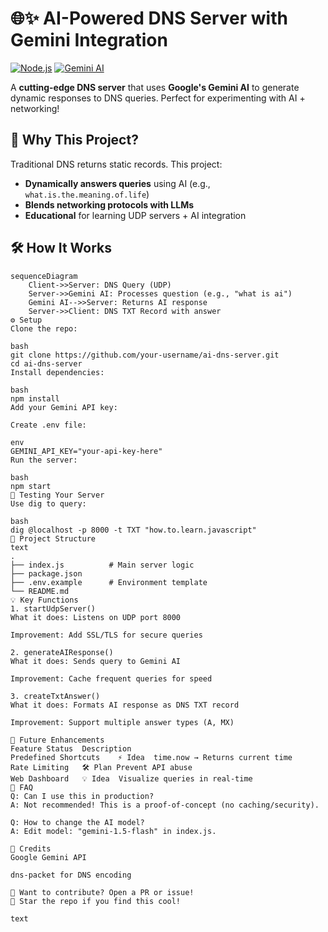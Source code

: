 # 🌐✨ AI-Powered DNS Server with Gemini Integration

[![Node.js](https://img.shields.io/badge/Node.js-18+-green?logo=node.js)](https://nodejs.org/)
[![Gemini AI](https://img.shields.io/badge/Google%20Gemini-API-blue?logo=google)](https://ai.google.dev/)

A **cutting-edge DNS server** that uses **Google's Gemini AI** to generate dynamic responses to DNS queries. Perfect for experimenting with AI + networking!

## 🚀 Why This Project?

Traditional DNS returns static records. This project:
- **Dynamically answers queries** using AI (e.g., `what.is.the.meaning.of.life`)
- **Blends networking protocols with LLMs**
- **Educational** for learning UDP servers + AI integration

## 🛠️ How It Works

```mermaid
sequenceDiagram
    Client->>Server: DNS Query (UDP)
    Server->>Gemini AI: Processes question (e.g., "what is ai")
    Gemini AI-->>Server: Returns AI response
    Server->>Client: DNS TXT Record with answer
⚙️ Setup
Clone the repo:

bash
git clone https://github.com/your-username/ai-dns-server.git
cd ai-dns-server
Install dependencies:

bash
npm install
Add your Gemini API key:

Create .env file:

env
GEMINI_API_KEY="your-api-key-here"
Run the server:

bash
npm start
🎯 Testing Your Server
Use dig to query:

bash
dig @localhost -p 8000 -t TXT "how.to.learn.javascript"
📂 Project Structure
text
.
├── index.js          # Main server logic
├── package.json
├── .env.example      # Environment template
└── README.md
💡 Key Functions
1. startUdpServer()
What it does: Listens on UDP port 8000

Improvement: Add SSL/TLS for secure queries

2. generateAIResponse()
What it does: Sends query to Gemini AI

Improvement: Cache frequent queries for speed

3. createTxtAnswer()
What it does: Formats AI response as DNS TXT record

Improvement: Support multiple answer types (A, MX)

🔮 Future Enhancements
Feature	Status	Description
Predefined Shortcuts	⚡ Idea	time.now → Returns current time
Rate Limiting	🛠️ Plan	Prevent API abuse
Web Dashboard	💡 Idea	Visualize queries in real-time
🤔 FAQ
Q: Can I use this in production?
A: Not recommended! This is a proof-of-concept (no caching/security).

Q: How to change the AI model?
A: Edit model: "gemini-1.5-flash" in index.js.

👏 Credits
Google Gemini API

dns-packet for DNS encoding

📢 Want to contribute? Open a PR or issue!
🌟 Star the repo if you find this cool!

text

